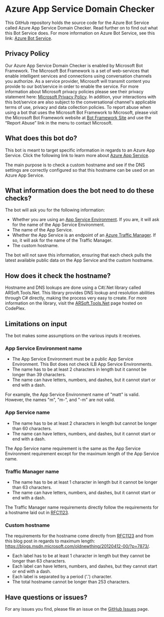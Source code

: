 # Azure App Service Domain Checker
This GitHub repository holds the source code for the Azure Bot Service called Azure App Service Domain Checker. Read further on to find out what this Bot Service does.
For more information on Azure Bot Service, see this link: [Azure Bot Service](https://docs.botframework.com/en-us/azure-bot-service/).

## Privacy Policy
Our Azure App Service Domain Checker is enabled by Microsoft Bot Framework. The Microsoft Bot Framework is a set of web-services that enable intelligent services and connections using conversation channels you authorize. As a service provider, Microsoft will transmit content you provide to our bot/service in order to enable the service. For more information about Microsoft privacy policies please see their privacy statement here: [Microsoft Privacy Policy](http://go.microsoft.com/fwlink/?LinkId=521839). In addition, your interactions with this bot/service are also subject to the conversational channel's applicable terms of use, privacy and data collection policies. To report abuse when using a bot that uses the Microsoft Bot Framework to Microsoft, please visit the Microsoft Bot Framework website at [Bot Framework Site](https://www.botframework.com) and use the “Report Abuse” link in the menu to contact Microsoft.

## What does this bot do?
This bot is meant to target specific information in regards to an Azure App Service. Click the following link to learn more about [Azure App Service](https://docs.microsoft.com/en-us/azure/app-service/app-service-value-prop-what-is).

The main purpose is to check a custom hostname and see if the DNS settings are correctly configured so that this hostname can be used on an Azure App Service.

## What information does the bot need to do these checks?
The bot will ask you for the following information:

* Whether you are using an [App Service Environment](https://docs.microsoft.com/en-us/azure/app-service-web/app-service-app-service-environment-intro). If you are, it will ask for the name of the App Service Environment.
* The name of the App Service.
* Whether the App Service is an endpoint of an [Azure Traffic Manager](https://docs.microsoft.com/en-us/azure/traffic-manager/traffic-manager-overview). If so, it will ask for the name of the Traffic Manager.
* The custom hostname.

The bot will not save this information, ensuring that each check pulls the latest available public data on the App Service and the custom hostname.

## How does it check the hostname?
Hostname and DNS lookups are done using a C#/.Net library called ARSoft.Tools.Net. This library provides DNS lookup and resolution abilities through C# directly, making the process very easy to create.
For more information on the library, visit the [ARSoft.Tools.Net](http://arsofttoolsnet.codeplex.com/) page hosted on CodePlex.

## Limitations on input
The bot makes some assumptions on the various inputs it receives. 

### App Service Environment name
* The App Service Environment must be a public App Service Environment. This Bot does not check ILB App Service Environments.
* The name has to be at least 2 characters in length but it cannot be longer than 39 characters. 
* The name can have letters, numbers, and dashes, but it cannot start or end with a dash.

For example, the App Service Environment name of "matt" is valid. However, the names "m", "m-", and "-m" are not valid.

### App Service name
* The name has to be at least 2 characters in length but cannot be longer than 60 characters. 
* The name can have letters, numbers, and dashes, but it cannot start or end with a dash.

The App Service name requirement is the same as the App Service Environment requirement except for the maximum length of the App Service name.

### Traffic Manager name
* The name has to be at least 1 character in length but it cannot be longer than 63 characters. 
* The name can have letters, numbers, and dashes, but it cannot start or end with a dash.

The Traffic Manager name requirements directly follow the requirements for a hostname laid out in [RFC1123](https://tools.ietf.org/html/rfc1123#page-13).

### Custom hostname
The requirements for the hostname come directly from [RFC1123](https://tools.ietf.org/html/rfc1123#page-13) and from this blog post in regards to maximum length: https://blogs.msdn.microsoft.com/oldnewthing/20120412-00/?p=7873/.

* Each label has to be at least 1 character in length but they cannot be longer than 63 characters. 
* Each label can have letters, numbers, and dashes, but they cannot start or end with a dash.
* Each label is separated by a period ('.') character.
* The total hostname cannot be longer than 253 characters.

## Have questions or issues?
For any issues you find, please file an issue on the [GitHub Issues](https://github.com/MattTatoczenko/AppServiceDomainChecker/issues) page.
